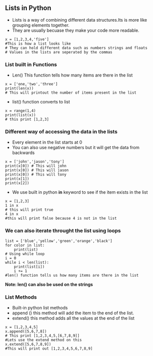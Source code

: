 ## Lists in Python 
* Lists is a way of combining different data structures.Its is more like grouping elements together.
* They are usually becuase they make your code more readable.
```Python3
x = [1,2,3,4,'five']
#This is how a list looks like
# They can hold different data such as numbers strings and floats
# Values in the lists are seperated by the commas
```

### List built in Functions
* Len() This function tells how many items are there in the list
```Python3
x = ['one,'two','three']
print(len(x))
# This will printout the number of items present in the list
```
* list() function converts to list
```Python3
x = range(1,4)
print(list(x))
# this print [1,2,3]
```

### Different way of accessing the data in the lists
* Every element in the list starts at 0
* You can also use negative numbers but it will get the data from backwards
```Python3
x = ['john','jason','tony']
print(x[0]) # This will john
print(x[0]) # This will jason
print(x[0]) # This will tony
print(x[1])
print(x[2])
```

* We use built in python **in** keyword to see if the item exists in the list
```Python3
x = [1,2,3]
1 in x
# this will print true
4 in x
#this will print false because 4 is not in the list
```

### We can also iterate throught the list using loops
```Python3
list = ['blue','yellow','green','orange','black']
for color in list:
    print(list)
# Using while loop
i = 0
while i < len(list):
    print(list[i])
    i += 1 
#len() function tells us how many items are there in the list        
```
**Note: len() can also be used on the strings**
### List Methods
* Built-in python list methods 
* append () this method will add the item to the end of the list.
* extend() this method adds all the values at the end of the list
```Python3
x = [1,2,3,4,5]
x.append([5,6,7,8])
# This print [1,2,3,4,5,[6,7,8,9]]
#Lets use the extend method on this
x.extend([5,6,7,8,9])
#This will print out [1,2,3,4,5,6,7,8,9]
```
